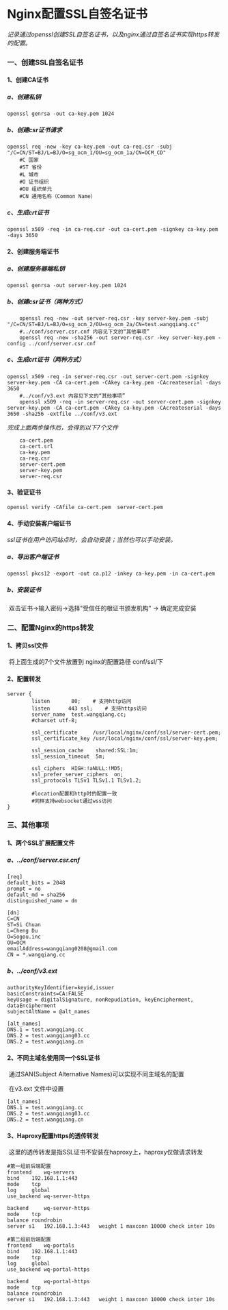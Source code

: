 # Nginx配置SSL自签名证书

*记录通过openssl创建SSL自签名证书，以及nginx通过自签名证书实现https转发的配置。*

### 一、创建SSL自签名证书
#### 1、创建CA证书

##### a、创建私钥

```shell
openssl genrsa -out ca-key.pem 1024
```

##### b、创建csr证书请求

```shell
openssl req -new -key ca-key.pem -out ca-req.csr -subj "/C=CN/ST=BJ/L=BJ/O=sg_ocm_1/OU=sg_ocm_1a/CN=OCM_CD"
    #C 国家
    #ST 省份
    #L 城市
    #O 证书组织
    #OU 组织单元
    #CN 通用名称（Common Name）
```

##### c、生成crt证书

```shell
openssl x509 -req -in ca-req.csr -out ca-cert.pem -signkey ca-key.pem -days 3650
```

#### 2、创建服务端证书

##### a、创建服务器端私钥

```shell
openssl genrsa -out server-key.pem 1024
```

##### b、创建csr证书（两种方式）

```shell
    openssl req -new -out server-req.csr -key server-key.pem -subj "/C=CN/ST=BJ/L=BJ/O=sg_ocm_2/OU=sg_ocm_2a/CN=test.wangqiang.cc"
    #../conf/server.csr.cnf 内容见下文的“其他事项”
    openssl req -new -sha256 -out server-req.csr -key server-key.pem -config ../conf/server.csr.cnf
```

##### c、生成crt证书（两种方式）

```shell
openssl x509 -req -in server-req.csr -out server-cert.pem -signkey server-key.pem -CA ca-cert.pem -CAkey ca-key.pem -CAcreateserial -days 3650
    #../conf/v3.ext 内容见下文的“其他事项”
    openssl x509 -req -in server-req.csr -out server-cert.pem -signkey server-key.pem -CA ca-cert.pem -CAkey ca-key.pem -CAcreateserial -days 3650 -sha256 -extfile ../conf/v3.ext
```

*完成上面两步操作后，会得到以下7个文件*

```shell
    ca-cert.pem
    ca-cert.srl
    ca-key.pem
    ca-req.csr
    server-cert.pem
    server-key.pem
    server-req.csr
```

#### 3、验证证书

```shell
openssl verify -CAfile ca-cert.pem  server-cert.pem
```

#### 4、手动安装客户端证书

*ssl证书在用户访问站点时，会自动安装；当然也可以手动安装。*

##### a、导出客户端证书

```
openssl pkcs12 -export -out ca.p12 -inkey ca-key.pem -in ca-cert.pem
```

##### b、安装证书

​    双击证书->输入密码->选择"受信任的根证书颁发机构" -> 确定完成安装

### 二、配置Nginx的https转发

#### 1、拷贝ssl文件

​    将上面生成的7个文件放置到 nginx的配置路径 conf/ssl/下

#### 2、配置转发

```nginx
server {
		listen       80;    # 支持http访问
		listen      443 ssl;    # 支持https访问
		server_name  test.wangqiang.cc;
		#charset utf-8;

		ssl_certificate     /usr/local/nginx/conf/ssl/server-cert.pem;
    	ssl_certificate_key /usr/local/nginx/conf/ssl/server-key.pem;
    
        ssl_session_cache    shared:SSL:1m;
        ssl_session_timeout  5m;
    
        ssl_ciphers  HIGH:!aNULL:!MD5;
        ssl_prefer_server_ciphers  on;
        ssl_protocols TLSv1 TLSv1.1 TLSv1.2;
    
        #location配置和http时的配置一致
    	#同样支持websocket通过wss访问
}
```

### 三、其他事项

#### 1、两个SSL扩展配置文件

 ##### a、../conf/server.csr.cnf

```shell
[req]
default_bits = 2048
prompt = no
default_md = sha256
distinguished_name = dn

[dn]
C=CN
ST=Si Chuan
L=Cheng Du
O=Sogou.inc
OU=OCM
emailAddress=wangqiang0208@gmail.com
CN = *.wangqiang.cc
```

##### b、../conf/v3.ext

```shell
authorityKeyIdentifier=keyid,issuer
basicConstraints=CA:FALSE
keyUsage = digitalSignature, nonRepudiation, keyEncipherment, dataEncipherment
subjectAltName = @alt_names

[alt_names]
DNS.1 = test.wangqiang.cc
DNS.2 = test.wangqiang03.cc
DNS.2 = test.wangqiang.cn
```

#### 2、不同主域名使用同一个SSL证书

​    通过SAN(Subject Alternative Names)可以实现不同主域名的配置

​    在v3.ext 文件中设置

```shell
[alt_names]
DNS.1 = test.wangqiang.cc
DNS.2 = test.wangqiang03.cc
DNS.2 = test.wangqiang.cn
```

#### 3、Haproxy配置https的透传转发

​    这里的透传转发是指SSL证书不安装在haproxy上，haproxy仅做请求转发

```shell
#第一组前后端配置
frontend    wq-servers
bind    192.168.1.1:443
mode    tcp
log     global
use_backend wq-server-https

backend     wq-server-https
mode    tcp
balance roundrobin
server s1   192.168.1.3:443   weight 1 maxconn 10000 check inter 10s

#第二组前后端配置
frontend    wq-portals
bind    192.168.1.1:443
mode    tcp
log     global
use_backend wq-portal-https

backend     wq-portal-https
mode    tcp
balance roundrobin
server s1   192.168.1.3:443   weight 1 maxconn 10000 check inter 10s
```

